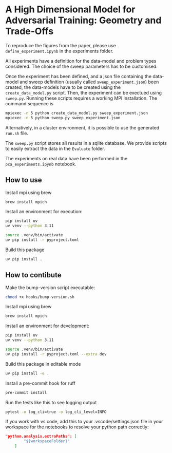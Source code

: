 # A High Dimensional Model for Adversarial Training: Geometry and Trade-Offs


To reproduce the figures from the paper, please use `define_experiment.ipynb` in the experiments folder.

All experiments have a definition for the data-model and problem types considered. The choice of the sweep parameters has to be customised.

Once the experiment has been defined, and a json file containing the data-model and sweep definition (usually called `sweep_experiment.json`) been created, the data-models have to be created using the `create_data_model.py` script.
Then, the experiment can be exectued using `sweep.py`.
Running these scripts requires a working MPI installation. The command sequence is
```bash
mpiexec -n 5 python create_data_model.py sweep_experiment.json
mpiexec -n 5 python sweep.py sweep_experiment.json
```
Alternatively, in a cluster environment, it is possible to use the generated `run.sh` file.

The `sweep.py` script stores all results in a sqlite database. We provide scripts to easily extract the data in the `Evaluate` folder.

The experiments on real data have been performed in the `pca_experiments.ipynb` notebook.


## How to use

Install mpi using brew
```bash
brew install mpich
```

Install an environment for execution:
```bash
pip install uv
uv venv --python 3.11

source .venv/bin/activate
uv pip install -r pyproject.toml
```

Build this package
```bash
uv pip install .
```

## How to contibute

Make the bump-version script executable:
```bash
chmod +x hooks/bump-version.sh
```

Install mpi using brew
```bash
brew install mpich
```

Install an environment for development:
```bash
pip install uv
uv venv --python 3.11

source .venv/bin/activate
uv pip install -r pyproject.toml --extra dev
```

Build this package in editable mode
```bash
uv pip install -e .
```

Install a pre-commit hook for ruff
```bash
pre-commit install
```


Run the tests like this to see logging output
```bash
pytest -o log_cli=true -o log_cli_level=INFO
```


If you work with vs code, add this to your .vscode/settings.json file in your workspace for the notebooks to resolve your python path correctly:
```json
"python.analysis.extraPaths": [
        "${workspaceFolder}"
    ]
```